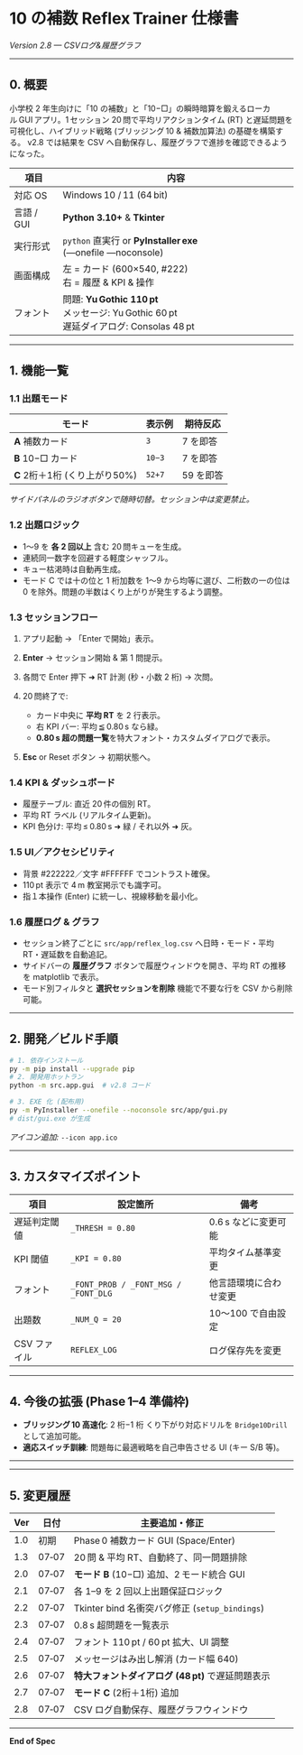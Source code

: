 # 10 の補数 Reflex Trainer 仕様書

*Version 2.8 — CSVログ&履歴グラフ*

---

## 0. 概要

小学校 2 年生向けに「10 の補数」と「10−□」の瞬時暗算を鍛えるローカル GUI アプリ。1 セッション 20 問で平均リアクションタイム (RT) と遅延問題を可視化し、ハイブリッド戦略 (ブリッジング 10 & 補数加算法) の基礎を構築する。
v2.8 では結果を CSV へ自動保存し、履歴グラフで進捗を確認できるようになった。

| 項目       | 内容                                                                            |
| -------- | ----------------------------------------------------------------------------- |
| 対応 OS    | Windows 10 / 11 (64 bit)                                                      |
| 言語 / GUI | **Python 3.10+** & **Tkinter**                                                |
| 実行形式     | `python` 直実行 or **PyInstaller exe** (―onefile ―noconsole)                     |
| 画面構成     | 左 = カード (600×540, #222)<br>右 = 履歴 & KPI & 操作                           |
| フォント     | 問題: **Yu Gothic 110 pt**<br>メッセージ: Yu Gothic 60 pt<br>遅延ダイアログ: Consolas 48 pt |

---

## 1. 機能一覧

### 1.1 出題モード

| モード            | 表示例    | 期待反応  |
| -------------- | ------ | ----- |
| **A** 補数カード    | `3`    | 7 を即答 |
| **B** 10−□ カード | `10−3` | 7 を即答 |
| **C** 2桁＋1桁 (くり上がり50%) | `52+7` | 59 を即答 |

*サイドパネルのラジオボタンで随時切替。セッション中は変更禁止。*

### 1.2 出題ロジック

* 1〜9 を **各 2 回以上** 含む 20 問キューを生成。
* 連続同一数字を回避する軽度シャッフル。
* キュー枯渇時は自動再生成。
* モード C では十の位と 1 桁加数を 1〜9 から均等に選び、二桁数の一の位は 0 を除外。問題の半数はくり上がりが発生するよう調整。

### 1.3 セッションフロー

1. アプリ起動 → 「Enter で開始」表示。
2. **Enter** → セッション開始 & 第 1 問提示。
3. 各問で Enter 押下 ➜ RT 計測 (秒・小数 2 桁) → 次問。
4. 20 問終了で:

   * カード中央に **平均 RT** を 2 行表示。
   * 右 KPI バー: 平均 ≦ 0.80 s なら緑。
   * **0.80 s 超の問題一覧**を特大フォント・カスタムダイアログで表示。
5. **Esc** or Reset ボタン → 初期状態へ。

### 1.4 KPI & ダッシュボード

* 履歴テーブル: 直近 20 件の個別 RT。
* 平均 RT ラベル (リアルタイム更新)。
* KPI 色分け: 平均 ≤ 0.80 s ➜ 緑 / それ以外 ➜ 灰。

### 1.5 UI／アクセシビリティ

* 背景 #222222／文字 #FFFFFF でコントラスト確保。
* 110 pt 表示で 4 m 教室掲示でも識字可。
* 指１本操作 (Enter) に統一し、視線移動を最小化。

### 1.6 履歴ログ & グラフ

* セッション終了ごとに `src/app/reflex_log.csv` へ日時・モード・平均 RT・遅延数を自動追記。
* サイドバーの **履歴グラフ** ボタンで履歴ウィンドウを開き、平均 RT の推移を matplotlib で表示。
* モード別フィルタと **選択セッションを削除** 機能で不要な行を CSV から削除可能。

---

## 2. 開発／ビルド手順

```bash
# 1. 依存インストール
py -m pip install --upgrade pip
# 2. 開発用ホットラン
python -m src.app.gui  # v2.8 コード

# 3. EXE 化 (配布用)
py -m PyInstaller --onefile --noconsole src/app/gui.py
# dist/gui.exe が生成
```

*アイコン追加:* `--icon app.ico`

---

## 3. カスタマイズポイント

| 項目     | 設定箇所                                 | 備考            |
| ------ | ------------------------------------ | ------------- |
| 遅延判定閾値 | `_THRESH = 0.80`                     | 0.6 s などに変更可能 |
| KPI 閾値 | `_KPI = 0.80`                        | 平均タイム基準変更     |
| フォント   | `_FONT_PROB / _FONT_MSG / _FONT_DLG` | 他言語環境に合わせ変更   |
| 出題数    | `_NUM_Q = 20`                        | 10～100 で自由設定  |
| CSV ファイル | `REFLEX_LOG`                        | ログ保存先を変更      |

---

## 4. 今後の拡張 (Phase 1–4 準備枠)

* **ブリッジング 10 高速化**: 2 桁−1 桁 くり下がり対応ドリルを `Bridge10Drill` として追加可能。
* **適応スイッチ訓練**: 問題毎に最適戦略を自己申告させる UI (キー S/B 等)。

---



---

## 5. 変更履歴

| Ver | 日付    | 主要追加・修正                                 |
| --- | ----- | --------------------------------------- |
| 1.0 | 初期    | Phase 0 補数カード GUI (Space/Enter)         |
| 1.3 | 07‑07 | 20 問 & 平均 RT、自動終了、同一問題排除                |
| 2.0 | 07‑07 | **モード B** (10−□) 追加、2 モード統合 GUI         |
| 2.1 | 07‑07 | 各 1–9 を 2 回以上出題保証ロジック                   |
| 2.2 | 07‑07 | Tkinter bind 名衝突バグ修正 (`setup_bindings`) |
| 2.3 | 07‑07 | 0.8 s 超問題を一覧表示                          |
| 2.4 | 07‑07 | フォント 110 pt / 60 pt 拡大、UI 調整            |
| 2.5 | 07‑07 | メッセージはみ出し解消 (カード幅 640)                  |
| 2.6 | 07‑07 | **特大フォントダイアログ (48 pt)** で遅延問題表示         |
| 2.7 | 07‑07 | **モード C** (2桁＋1桁) 追加                       |
| 2.8 | 07‑07 | CSV ログ自動保存、履歴グラフウィンドウ               |

---

**End of Spec**
